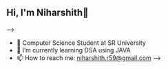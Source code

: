 ## Hi, I'm Niharshith👋
-->
- 🔭 Computer Science Student at SR University
- 🌱 I’m currently learning DSA using JAVA
- 📫 How to reach me: niharshith.r59@gmail.com
-->


